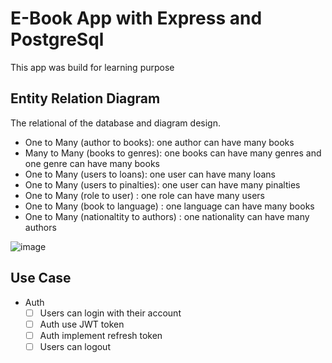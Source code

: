 # E-Book App with Express and PostgreSql
This app was build for learning purpose

## Entity Relation Diagram
The relational of the database and diagram design. 
- One to Many (author to books): one author can have many books
- Many to Many (books to genres): one books can have many genres and one genre can have many books
- One to Many (users to loans): one user can have many loans
- One to Many (users to pinalties): one user can have many pinalties
- One to Many (role to user) : one role can have many users
- One to Many (book to language) : one language can have many books
- One to Many (nationaltity to authors) : one nationality can have many authors

![image](https://github.com/HenSetiawan/books-loan-express/blob/main/docs/book-loan.png)

## Use Case
 - Auth
    - [ ]  Users can login with their account
    - [ ]  Auth use JWT token
    - [ ]  Auth implement refresh token
    - [ ]  Users can logout
